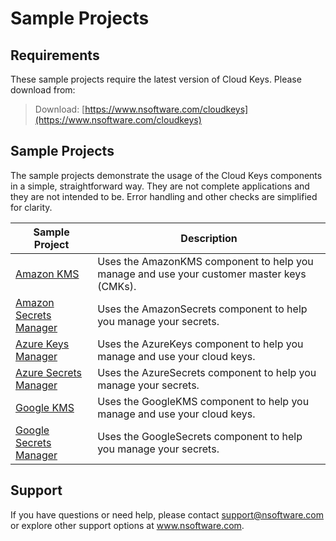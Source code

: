 # Sample Projects

## Requirements
These sample projects require the latest version of Cloud Keys.  Please download from:

> Download: [https://www.nsoftware.com/cloudkeys](https://www.nsoftware.com/cloudkeys)

## Sample Projects
The sample projects demonstrate the usage of the Cloud Keys components in a simple, 
straightforward way.  They are not complete applications and they are not intended to be.
Error handling and other checks are simplified for clarity.

| Sample Project | Description |
| --- | --- |
| [Amazon KMS](./Amazon%20KMS) | Uses the AmazonKMS component to help you manage and use your customer master keys (CMKs). |
| [Amazon Secrets Manager](./Amazon%20Secrets%20Manager) | Uses the AmazonSecrets component to help you manage your secrets. |
| [Azure Keys Manager](./Azure%20Keys%20Manager) | Uses the AzureKeys component to help you manage and use your cloud keys. |
| [Azure Secrets Manager](./Azure%20Secrets%20Manager) | Uses the AzureSecrets component to help you manage your secrets. |
| [Google KMS](./Google%20KMS) | Uses the GoogleKMS component to help you manage and use your cloud keys. |
| [Google Secrets Manager](./Google%20Secrets%20Manager) | Uses the GoogleSecrets component to help you manage your secrets. |

## Support
If you have questions or need help, please contact support@nsoftware.com or explore other support options 
at www.nsoftware.com.
